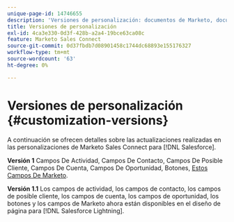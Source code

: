 ```yaml
---
unique-page-id: 14746655
description: 'Versiones de personalización: documentos de Marketo, documentación del producto'
title: Versiones de personalización
exl-id: 4ca3e330-0d3f-428b-a2a4-19bce63ca08c
feature: Marketo Sales Connect
source-git-commit: 0d37fbdb7d08901458c1744dc68893e155176327
workflow-type: tm+mt
source-wordcount: '63'
ht-degree: 0%

---
```


# Versiones de personalización {#customization-versions}

A continuación se ofrecen detalles sobre las actualizaciones realizadas en las personalizaciones de Marketo Sales Connect para [!DNL Salesforce].

**Versión 1**
Campos De Actividad, Campos De Contacto, Campos De Posible Cliente, Campos De Cuenta, Campos De Oportunidad, Botones, [Estos Campos De Marketo](/help/marketo/product-docs/marketo-sales-connect/crm/salesforce-customization/sales-connect-customizations-for-crm.md).

**Versión 1.1**
Los campos de actividad, los campos de contacto, los campos de posible cliente, los campos de cuenta, los campos de oportunidad, los botones y los campos de Marketo ahora están disponibles en el diseño de página para [!DNL Salesforce Lightning].
